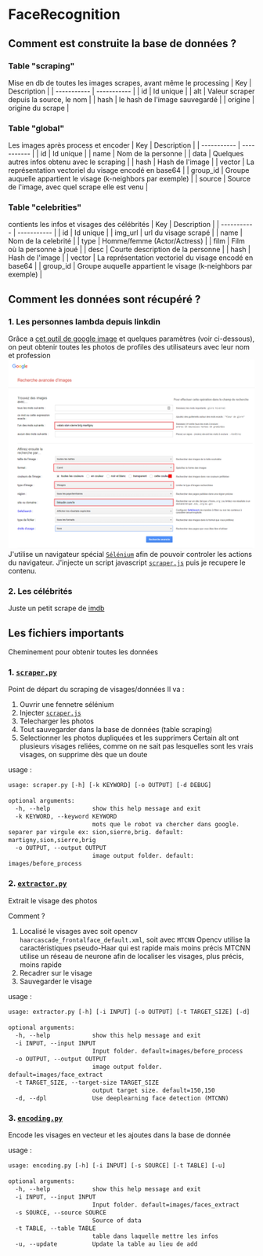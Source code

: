 # FaceRecognition

## Comment est construite la base de données ?
### Table "scraping"
Mise en db de toutes les images scrapes, avant même le processing
| Key | Description |
| ----------- | ----------- |
| id | Id unique |
| alt | Valeur scraper depuis la source, le nom |
| hash | le hash de l'image sauvegardé |
| origine | origine du scrape |

### Table "global"
Les images après process et encoder
| Key | Description |
| ----------- | ----------- |
| id | Id unique |
| name | Nom de la personne |
| data | Quelques autres infos obtenu avec le scraping |
| hash | Hash de l'image |
| vector | La représentation vectoriel du visage encodé en base64 |
| group_id | Groupe auquelle appartient le visage (k-neighbors par exemple) |
| source | Source de l'image, avec quel scrape elle est venu |

### Table "celebrities"
contients les infos et visages des célébrités
| Key | Description |
| ----------- | ----------- |
| id | Id unique |
| img_url | url du visage scrapé |
| name | Nom de la celebrité |
| type | Homme/femme (Actor/Actress) |
| film | Film où la personne à joué |
| desc | Courte description de la personne |
| hash | Hash de l'image |
| vector | La représentation vectoriel du visage encodé en base64 |
| group_id | Groupe auquelle appartient le visage (k-neighbors par exemple) |

## Comment les données sont récupéré ? 
### 1. Les personnes lambda depuis linkdin
Grâce a [cet outil de google image](https://www.google.com/advanced_image_search) et quelques paramètres (voir ci-dessous), on peut obtenir toutes les photos de profiles des utilisateurs avec leur nom et profession
![alt text](github_images/google_images_search.png)
J'utilise un navigateur spécial [` Sélénium `](https://www.selenium.dev/documentation/webdriver/) afin de pouvoir controler les actions du navigateur.
J'injecte un script javascript [`scraper.js`](scraper.js) puis je recupere le contenu.

### 2. Les célébrités
Juste un petit scrape de [imdb](https://www.imdb.com/search/name)

## Les fichiers importants
Cheminement pour obtenir toutes les données

### 1. [`scraper.py`](scraper.py)
Point de départ du scraping de visages/données
Il va :
1. Ouvrir une fennetre sélénium
2. Injecter [`scraper.js`](scraper.js)
3. Telecharger les photos
4. Tout sauvegarder dans la base de données (table scraping)
5. Selectionner les photos dupliquées et les supprimers
    Certain alt ont plusieurs visages reliées, comme on ne sait pas lesquelles sont les vrais visages, on supprime dès que un doute

usage :
```
usage: scraper.py [-h] [-k KEYWORD] [-o OUTPUT] [-d DEBUG]    

optional arguments:
  -h, --help            show this help message and exit
  -k KEYWORD, --keyword KEYWORD
                        mots que le robot va chercher dans google. separer par virgule ex: sion,sierre,brig. default: martigny,sion,sierre,brig
  -o OUTPUT, --output OUTPUT
                        image output folder. default: images/before_process
```

### 2. [`extractor.py`](extractor.py)
Extrait le visage des photos

Comment ?
1. Localisé le visages avec soit opencv `haarcascade_frontalface_default.xml`, soit avec `MTCNN`
   Opencv utilise la caractéristiques pseudo-Haar qui est rapide mais moins précis
   MTCNN utilise un réseau de neurone afin de localiser les visages, plus précis, moins rapide
2. Recadrer sur le visage
3. Sauvegarder le visage

usage : 
```
usage: extractor.py [-h] [-i INPUT] [-o OUTPUT] [-t TARGET_SIZE] [-d]   

optional arguments:
  -h, --help            show this help message and exit
  -i INPUT, --input INPUT
                        Input folder. default=images/before_process     
  -o OUTPUT, --output OUTPUT
                        image output folder. default=images/face_extract
  -t TARGET_SIZE, --target-size TARGET_SIZE
                        output target size. default=150,150
  -d, --dpl             Use deeplearning face detection (MTCNN)
```

### 3. [`encoding.py`](encoding.py)
Encode les visages en vecteur et les ajoutes dans la base de donnée

usage : 
```
usage: encoding.py [-h] [-i INPUT] [-s SOURCE] [-t TABLE] [-u]    

optional arguments:
  -h, --help            show this help message and exit
  -i INPUT, --input INPUT
                        Input folder. default=images/faces_extract
  -s SOURCE, --source SOURCE
                        Source of data
  -t TABLE, --table TABLE
                        table dans laquelle mettre les infos      
  -u, --update          Update la table au lieu de add
```